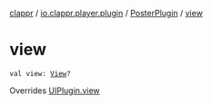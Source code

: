 [clappr](../../index.md) / [io.clappr.player.plugin](../index.md) / [PosterPlugin](index.md) / [view](.)

# view

`val view: `[`View`](https://developer.android.com/reference/android/view/View.html)`?`

Overrides [UIPlugin.view](../-u-i-plugin/view.md)

